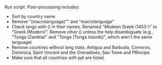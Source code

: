 Run script. Post-processing includes:
- Sort by country name
- Remove "(macrolanguage)"" and "macrolanguage"
- Check langs with () in their names. Renamed "Modeen Greek (1453-)" to "Greek (Modern)". Remove other () unless the help disambiguate (e.g., "Tonga (Zambia)" and "Tonga (Tonga Islands)", which aren't the same language)
- Remove countries without lang stats: Antigua and Barbuda, Comoros, Dominica, Saint Vincent and the Grenadines, Sao Tome and PRincipe
- Make sure that all countries with ppl are listed. 